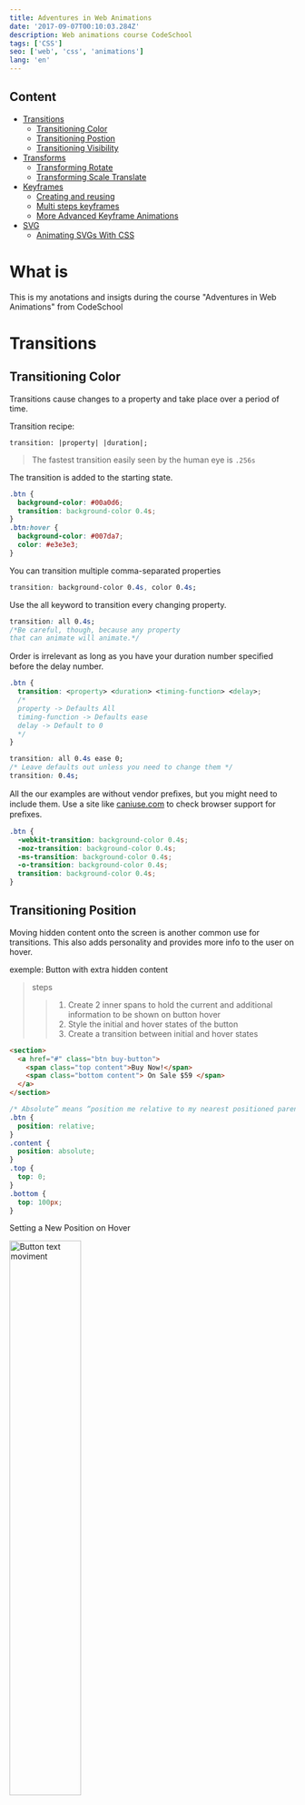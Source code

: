 ```yaml
---
title: Adventures in Web Animations
date: '2017-09-07T00:10:03.284Z'
description: Web animations course CodeSchool
tags: ['CSS']
seo: ['web', 'css', 'animations']
lang: 'en'
---
```


## Content

- [Transitions](#transitions)
  - [Transitioning Color](#transitioning-color)
  - [Transitioning Postion](#transitioning-position)
  - [Transitioning Visibility](#transitioning-visibility)
- [Transforms](#transforms)
  - [Transforming Rotate](#transforming-rotate)
  - [Transforming Scale Translate](#transforming-scale-translate)
- [Keyframes](#keyframes)
  - [Creating and reusing](#creating-reusing)
  - [Multi steps keyframes](#multistep-keyframes)
  - [More Advanced Keyframe Animations](#more-advanced-keyframes)
- [SVG](#svg)
  - [Animating SVGs With CSS](#animating-svg)

# What is

This is my anotations and insigts during the course "Adventures in Web Animations" from CodeSchool

<a name="transitions"></a>

# Transitions

<a name="transitioning-color"></a>

## Transitioning Color

Transitions cause changes to a property and take place over a period of time.

Transition recipe:

```
transition: |property| |duration|;
```

> The fastest transition easily seen by the human eye is `.256s`

The transition is added to the starting state.

```css
.btn {
  background-color: #00a0d6;
  transition: background-color 0.4s;
}
.btn:hover {
  background-color: #007da7;
  color: #e3e3e3;
}
```

You can transition multiple comma-separated properties

```css
transition: background-color 0.4s, color 0.4s;
```

Use the all keyword to transition every changing property.

```css
transition: all 0.4s;
/*Be careful, though, because any property
that can animate will animate.*/
```

Order is irrelevant as long as you have your duration number speciﬁed before the delay number.

```css
.btn {
  transition: <property> <duration> <timing-function> <delay>;
  /*
  property -> Defaults All
  timing-function -> Defaults ease
  delay -> Default to 0
  */
}

transition: all 0.4s ease 0;
/* Leave defaults out unless you need to change them */
transition: 0.4s;
```

All the our examples are without vendor preﬁxes, but you might need to include them.
Use a site like <a href='caniuse.com' target='_blank'>caniuse.com</a> to check browser support for preﬁxes.

```css
.btn {
  -webkit-transition: background-color 0.4s;
  -moz-transition: background-color 0.4s;
  -ms-transition: background-color 0.4s;
  -o-transition: background-color 0.4s;
  transition: background-color 0.4s;
}
```

<a name="transitioning-position"></a>

## Transitioning Position

Moving hidden content onto the screen is another common use for
transitions. This also adds personality and provides more info to
the user on hover.

exemple: Button with extra hidden content

> steps
>
> > 1. Create 2 inner spans to hold the current and additional information to be shown on button hover
> > 2. Style the initial and hover states of the button
> > 3. Create a transition between initial and hover states

```html
<section>
  <a href="#" class="btn buy-button">
    <span class="top content">Buy Now!</span>
    <span class="bottom content"> On Sale $59 </span>
  </a>
</section>
```

```css
/* Absolute” means “position me relative to my nearest positioned parent or document.” */
.btn {
  position: relative;
}
.content {
  position: absolute;
}
.top {
  top: 0;
}
.bottom {
  top: 100px;
}
```

Setting a New Position on Hover

<img src="https://res.cloudinary.com/duntsh1qv/image/upload/v1686883217/Blog/button_move_uc9czp.png" alt="Button text moviment" style="width:50%;"/>

```css
top {
  top: 0px;
}
.btn:hover .top {
  top: -100px;
}
/*
Move each span 100 pixels up
when button is hovered.
*/
.bottom {
  top: 100px;
}
.btn:hover .bottom {
  top: 0px;
}
```

Now we will transition both top and bottom position properties to
slide both content divs up.

Position is not on the list of animatable properties, so we transition top, bottom,
right, left, or all.

```css
.content {
  position: relative;
  transition: top 0.3s;
  /*Hiding Content Overﬂowing the Button*/
  overflow: hidden;
}
```

<a name="transitioning-visibility"></a>

## Transitioning Visibility

Setting the Initial and Active Modal Styles

```css
/*Initial Modal State: Hidden*/
.modal,
.modal-overlay {
  visibility: hidden;
  opacity: 0;
}
/*Active Modal State: Visible*/
.modal.active,
.modal-overlay.active {
  opacity: 1;
  visibility: visible;
}
/*.active class is added when
the button is clicked*/
```

Not All Properties Can Be Transitioned

```css
/* when transitioning, use these instead of display */
opacity: 0; /* Hides element still takes up same width/height. */
visibility: hidden; /* Makes element transparent to click events */

/* X */
display: none; /*Removes element from DOM — does not transition.*/
```

On button click, the form and overlay don’t simply appear, but
transition in nicely!

But why is it disappearing right
away? What happened to the
fade out?

```css
.modal,
.modal-overlay {
  visibility: hidden;
  opacity: 0;
  transition: opacity .5s;
}.
```

Visibility Is Not Transitioning Out

```css
.modal,
.modal-overlay {
  visibility: hidden;
  opacity: 0;
  transition: all .5s;
}.
```

<table>
  <tr>
    <th></th>
    <th>Start state |</th>
    <th>transitioning |</th>
    <th>end state</th>
  </tr>
  <tr>
    <td><b>Opacity</b></td>
    <td>0</td>
    <td>0.5</td>
    <td>1</td>
  <tr>
  <tr>
    <td><b>Display</b></td>
    <td>None</td>
    <td>??</td>
    <td>Block</td>
  <tr>
<table>

list of properties that can be transitioned: <a href='https://www.w3.org/TR/css-transitions-1/#properties-from-css' target='_blank'>W3.org</a>

<hr />

<a name="transforms"></a>

# Transforms

<a name="transforming-rotate"></a>

## Transforming Rotate

CSS transforms let you modify elements in their coordinate space.
They can be rotated, translated, scaled, and skewed.

<img src="https://res.cloudinary.com/duntsh1qv/image/upload/v1686962188/Blog/css-transform_l5dtsu.png" alt="Button text moviment" style="width:70%;"/>

The transformation is jumping from the start
state immediately to the end state.

```css
.modal-close {
  font-size: 200%;
  right: 15px;
  top: 0;
  position: absolute;
  /*
  Adding transition: transform will allow us
  to see the icon changing state over time:
  */
  transition: transform 4s;
}

.modal-close:hover {
  transform: rotate(360deg);
}

/*Rotate takes any number value with “deg” or “turn” unit suﬃx.*/
transform: rotate(1turn);
```

```
transition: transform 4s ease-out;
```

Default timing function is ease.

Timing Functions

> ease
> linear
> ease-in
> ease-out
> initial
> inherit
> ease-in-out
> cubic-bezier

<a name="transforming-scale-translate"></a>

## Transforming Scale and Translate

Creating Interactivity With Inputs
Form inputs are an excellent use of animations on the web.

We want the initial state of our label to
provide information as a text placeholder.

On input:focus, we want the label to
slide up and scale down, becoming
your average label for an input.

```css
.form-input + .form-label {
  position: relative;
  padding: 0 1em;
  color: #6a7989;
  transition: color 0.3s;
}
/*
+ -> Only select the ﬁrst
label after each input
*/
.form-input:focus + .form-label {
  color: #333333;
}
```

<b>Scale</b>.: to stretch an element based on the value multiplier

> If only 1 value is provided, it will scale the element in both directions by that value.

<img src="https://res.cloudinary.com/duntsh1qv/image/upload/v1686964922/Blog/css-scale_u4pakz.png" alt="Button text moviment" style="width:70%;"/>

```css
/*You can also specify the X and the Y separately:*/
transform: scaleX(value);
transform: scaleY(value);

transform: scale(0.8); /*caling down to 80% of its original size   */
```

When you scale something down, it still maintains its original box
model size.

```css
transform-origin: center center;
y origin and x origin
```

<b>What Is Translation?</b>
Translate simply means to move something.

Moving the Label Up With TranslateY
On input:focus, the label of the input should move up out of the way.

```css
transform: scale(0.8) translateY(-40px);
```

The result of this section:

<iframe height="300" style="width: 100%;" scrolling="no" title="CSS Transition" src="https://codepen.io/GianW/embed/vYQLMXY?default-tab=html%2Cresult" frameborder="no" loading="lazy" allowtransparency="true" allowfullscreen="true">
  See the Pen <a href="https://codepen.io/GianW/pen/vYQLMXY">
  CSS Transition</a> by Gian (<a href="https://codepen.io/GianW">@GianW</a>)
  on <a href="https://codepen.io">CodePen</a>.
</iframe>

<hr />

<a name="keyframes"></a>

# Keyframes

<a name="creating-reusing"></a>

## Creating and Reusing Keyframes

A list of what should happen over the course of the animation —
which properties should change, how, and when.

<img src="https://res.cloudinary.com/duntsh1qv/image/upload/v1686967485/Blog/key-frame_epo608.png" alt="Button text moviment" style="width:70%;"/>

There are 2 parts to keyframe animations:

<b>1.</b> Create the Animation<br>
<b>2.</b> Assign the Animation

```css
@keyframes swing {
  0% {
    transform: rotate(0deg);
  }
  100% {
    transform: rotate(-10deg);
  }
}

/*keyframe recipe*/

@keyframes <name-animation> {
  <step 1 > {
    <property>: <value>;
  }
  <step 2 > {
    <property>: <value>;
  }
}
/*Deﬁne steps of the animation*/
```

<b>from</b> is a shortcut for writing <b>0%</b>
<b>to</b> is a shortcut for writing <b>100%</b>

```css
.left-donut {
  animation: swing 2s 0s infinite ease;
  /*
  in order:
  swing -> Keyframe name
  duration
  delay
  iteration (how many times will run)
  timing function
  */
}
```

<a name="multistep-keyframes"></a>

## Multi-step Keyframes

Let’s add more than 2 steps to make the donut look more natural.

```css
@keyframes swing {
  0% {
    transform: rotate(0deg);
  }
  25% {
    transform: rotate(-10deg);
  }
  50% {
    transform: rotate(0deg);
  }
  75% {
    transform: rotate(10deg);
  }
  100% {
    transform: rotate(-10deg);
  }
}
```

If you have any duplicate
animation code you can condense the
duplicates to one
comma-separated line.

```css
@keyframes swing {
  0%,
  50%,
  100% {
    transform: rotate(0deg);
  }
  25% {
    transform: rotate(-10deg);
  }
  75% {
    transform: rotate(10deg);
  }
}
```

<iframe height="300" style="width: 100%;" scrolling="no" title="CSS KeyFrames" src="https://codepen.io/GianW/embed/NWENXXj?default-tab=html%2Cresult" frameborder="no" loading="lazy" allowtransparency="true" allowfullscreen="true">
  See the Pen <a href="https://codepen.io/GianW/pen/NWENXXj">
  CSS KeyFrames</a> by Gian (<a href="https://codepen.io/GianW">@GianW</a>)
  on <a href="https://codepen.io">CodePen</a>.
</iframe>

<a name="more-advanced-keyframes"></a>

## More Advanced Keyframe Animations

Fading in the modal-overlay

```css
@keyframes fadeIn {
  from {
    opacity: 0;
    visibility: hidden; /*start hidden*/
  }
  to {
    opacity: 1;
    visibility: visible; /*end visible*/
  }
}

.modal-overlay.active {
  animation: fadeIn .25s forwards;
}}

/*Fill-mode forwards is used to set the
animation’s ﬁnal state to the last speciﬁed step.*/

```

slideUp Keyframe for Entire Modal

```css
@keyframes slideUp {
  from {
    /* start low on the page */
    transform: translateY(400px);
  }
  to {
    /* end higher on the page */
    transform: translateY(-300px);
  }
}

.modal.active {
  animation: slideUp 0.65s 0.5s forwards;
}
```

When animating a single property, simply specify start/end state
and use a timing function to create the desired timing.

```css
/*custom cubic-bezier timing function*/
modal.active {
  animation: slideUp 0.65s 0.5s cubic-bezier(0.17, 0.89, 0.32, 1.28) forwards;
  /*cubic causes overshoot effec*/
}
```

<img src="https://res.cloudinary.com/duntsh1qv/image/upload/v1687097112/Blog/css-cubis-bezier_mwel2s.png" alt="Button text moviment" style="width:70%;"/>

<img src="https://res.cloudinary.com/duntsh1qv/image/upload/v1687097248/Blog/css-all-bezier_ji3efb.png" alt="Button text moviment" style="width:70%;"/>

Assign the fadeIn animation to our .active modal as well.

```css
.modal.active {
  animation: slideUp 0.65s 0.5s cubic-bezier(…) forwards, fadeIn 0.65s 0.5s
      forwards;
}
```

Finishing Form By Animating the Stuﬀ Inside

```css
@keyframes slideUpSmall {
  from {
    transform: translateY(80px);
  }
  to {
    transform: translateY(0);
  }
}

.modal-header h3 {
  animation: slideUpSmall 0.25s 0.75s forwards, fadeIn 0.25s 0.75s forwards;
}
.modal.active .form-field {
  animation: slideUpSmall 0.25s 0.8s forwards, fadeIn 0.25s 0.8s forwards;
}
```

<iframe height="300" style="width: 100%;" scrolling="no" title="CSS Transition and Transform" src="https://codepen.io/GianW/embed/vYQLMXY?default-tab=html%2Cresult" frameborder="no" loading="lazy" allowtransparency="true" allowfullscreen="true">
  See the Pen <a href="https://codepen.io/GianW/pen/vYQLMXY">
  CSS Transition and Transform</a> by Gian (<a href="https://codepen.io/GianW">@GianW</a>)
  on <a href="https://codepen.io">CodePen</a>.
</iframe>

<hr />

<a name="svg"></a>

# SVG

<a name="animating-svg"></a>

## Animating SVGs With CSS

SVG is a ﬁle format that contains vector-based images.

SVG can be dropped in your HTML ﬁle wherever you’re normally
loading PNG (or other) images.

We can access specific SVG tags with CSS selectors

```css
/* SVG uses fill instead of
background-color */
#icing-fill {
  fill: #dd3d93;
}
```

And also we can animate it now

```css
@keyframes darken {
  0% {
    fill: #fca9b7;
  }
  100% {
    fill: #dd3d93;
  }
}
#icing-fill {
  animation: darken 3s infinite;
}
```

SVG has some unique CSS properties that can be animated.

<table>
  <tr><td>
    enable-background
  </td></tr>
  <tr>
    <td>fill</td>
  </tr>
<tr><td>
fill-opacity
</td></tr>
<tr><td>
filter
</td></tr>
<tr><td>
mask
</td></tr>
<tr><td>
stroke
</td></tr>
<tr><td>
stroke-dasharray
</td></tr>
<tr><td>
stroke-dashoffset
</td></tr>
<tr><td>
viewport-fill
</td></tr>
<tr><td>
viewport-fill-opacity
</td></tr>
</table>

Check out MDN for the full list of SVG properties.
<a href='https://developer.mozilla.org/en-US/docs/Web/SVG/Attribute#presentation_attributes'>MDN Docs</a>

<iframe height="300" style="width: 100%;" scrolling="no" title="Untitled" src="https://codepen.io/GianW/embed/YzRqowY?default-tab=html%2Cresult" frameborder="no" loading="lazy" allowtransparency="true" allowfullscreen="true">
  See the Pen <a href="https://codepen.io/GianW/pen/YzRqowY">
  Untitled</a> by Gian (<a href="https://codepen.io/GianW">@GianW</a>)
  on <a href="https://codepen.io">CodePen</a>.
</iframe>
